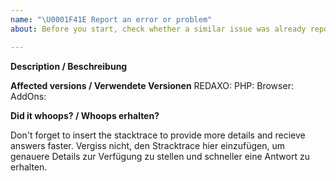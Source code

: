 ```yaml
---
name: "\U0001F41E Report an error or problem"
about: Before you start, check whether a similar issue was already reported. Search via https://github.com/redaxo/redaxo/issues

---
```


**Description / Beschreibung**

**Affected versions / Verwendete Versionen**
REDAXO:
PHP:
Browser:
AddOns:

**Did it whoops? / Whoops erhalten?**

Don't forget to insert the stacktrace to provide more details and recieve answers faster.
Vergiss nicht, den Stracktrace hier einzufügen, um genauere Details zur Verfügung zu stellen und schneller eine Antwort zu erhalten.
